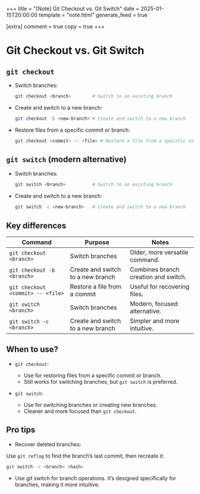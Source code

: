 +++
title = "[Note] Git Checkout vs. Git Switch"
date = 2025-01-15T20:00:00
template = "note.html"
generate_feed = true

[extra]
comment = true
copy = true
+++

# Git Checkout vs. Git Switch

## `git checkout`

- Switch branches:

    ```bash
    git checkout <branch>        # Switch to an existing branch
    ```

- Create and switch to a new branch:

    ```bash
    git checkout -b <new-branch> # Create and switch to a new branch
    ```

- Restore files from a specific commit or branch:

    ```bash
    git checkout <commit> -- <file> # Restore a file from a specific commit
    ```

## `git switch` (modern alternative)

- Switch branches:

    ```bash
    git switch <branch>          # Switch to an existing branch
    ```

- Create and switch to a new branch:

    ```bash
    git switch -c <new-branch>   # Create and switch to a new branch
    ```

## Key differences

| Command                           | Purpose                           | Notes                                |
| --------------------------------- | --------------------------------- | ------------------------------------ |
| `git checkout <branch>`           | Switch branches                   | Older, more versatile command.       |
| `git checkout -b <branch>`        | Create and switch to a new branch | Combines branch creation and switch. |
| `git checkout <commit> -- <file>` | Restore a file from a commit      | Useful for recovering files.         |
| `git switch <branch>`             | Switch branches                   | Modern, focused alternative.         |
| `git switch -c <branch>`          | Create and switch to a new branch | Simpler and more intuitive.          |

## When to use?

- `git checkout`:

    - Use for restoring files from a specific commit or branch.
    - Still works for switching branches, but `git switch` is preferred.

- `git switch`:
    - Use for switching branches or creating new branches.
    - Cleaner and more focused than `git checkout`.

## Pro tips

- Recover deleted branches:

Use `git reflog` to find the branch’s last commit, then recreate it:

```bash
git switch -c <branch> <hash>
```

- Use git switch for branch operations. It’s designed specifically for branches, making it more intuitive.

